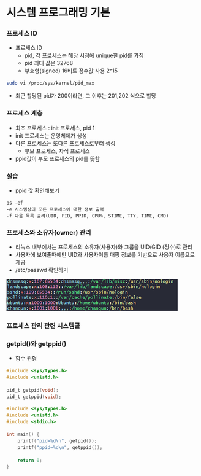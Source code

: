 # 시스템 프로그래밍 기본

### 프로세스 ID

- 프로세스 ID
  - pid, 각 프로세스는 해당 시점에 unique한 pid를 가짐
  - pid 최대 값은 32768
  - 부호형(signed) 16비트 정수값 사용 2^15



```bash
sudo vi /proc/sys/kernel/pid_max
```

- 최근 할당된 pid가 200이라면, 그 이후는 201,202 식으로 할당



### 프로세스 계층 

- 최초 프로세스 : init 프로세스, pid 1
- init 프로세스는 운영체제가 생성
- 다른 프로세스는 또다른 프로세스로부터 생성
  - 부모 프로세스, 자식 프로세스
- ppid값이 부모 프로세스의 pid를 뜻함



### 실습

- ppid 값 확인해보기

```
ps -ef
-e 시스템상의 모든 프로세스에 대한 정보 출력
-f 다음 목록 출려(UID, PID, PPID, CPU%, STIME, TTY, TIME, CMD)
```



### 프로세스와 소유자(owner) 관리

- 리눅스 내부에서는 프로세스의 소유자(사용자)와 그룹을 UID/GID (정수)로 관리
- 사용자에 보여줄때에만 UID와 사용자이름 매핑 정보를 기반으로 사용자 이름으로 제공
- /etc/passwd 확인하기



![img](../image/system/system_image18.png)



### 프로세스 관리 관련 시스템콜

### getpid()와 getppid()

- 함수 원형

```c
#include <sys/types.h>
#include <unistd.h>

pid_t getpid(void);
pid_t getppid(void);
```

```c
#include <sys/types.h>
#include <unistd.h>
#include <stdio.h>

int main() {
	printf("pid=%d\n", getpid());
    printf("ppid=%d\n", getppid());
    
    return 0;
}
```

